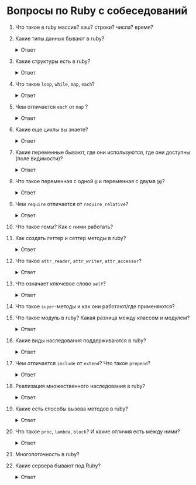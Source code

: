 # Вопросы по Ruby с собеседований

1. Что такое в ruby массив? хэш? строки? числа? время?
1. Какие типы данных бывают в ruby?
    <details>
      <summary>Ответ</summary>
      Данные любого типа в Ruby суть объекты тех или иных классов. Самые используемые встроенные типы данных:
      
      * Fixnum (целые числа, меньшие 2<sup>30</sup>),
      * Bignum (целые числа, большие 2<sup>30</sup>),
      * Float (числа с плавающей запятой),
      * Array (массивы),
      * String (строки),
      * Hash (ассоциативные массивы).
      
      ![Все абстрактные типы данных](https://i106.fastpic.ru/big/2019/0125/0a/f49b98f602f0ea8d8df62fd809e9320a.png)
      
      #### Числа
      
      Числа в Ruby выглядят так:
      ``` rb
      5 # целое число
      -12 # отрицательное целое число
      4.5 # число с плавающей точкой
      076 # восьмеричное число
      0b010 # двоичное число
      0x89 # шестнадцатиричное число
      ```
      
      #### Логический тип
         
      Логический (булевый) тип — это вариация на тему «да» или «нет». В Ruby он представлен двумя 
      предопределёнными переменными `true` («истина» или «да») и `false` («ложь» или «нет»).
      Появляется логический тип в результате логических операций или вызова логических методов.
      
      Чаще всего логический тип возникает как результат сравнения.
      
      * Традиционно имена логических методов заканчиваются на `?` (знак вопроса).
      * В качестве `false` может выступать `nil`, а в качестве `true` — любой объект.
      * `nil` — это символ пустоты.  
      
      #### Массивы

      Разработчики Ruby решили не реализовывать особых классов для динамических массивов, списков, стеков и тому подобного. 
      Они все это реализовали в массивах — структурах данных типа (или класса — в Ruby всё равно) `Array`. 
      Сделано это путём добавления специальных методов; например, методы `.push` и `.pop` для стека. 
      
      Особенности массивов в Ruby:
      
      * Нет ограничений (это общий принцип языка). Массивы могут быть сколь угодно длинными.
      * Динамичность: размер массива легко меняется.
      * Гетерогенность: один массив может хранить данные разных типов.
      * Библиотека итераторов на каждый случай жизни. Эта возможность позволяет не использовать циклы для обработки 
      данных в массивах, а, следовательно, избегать множества ошибок, связанных с неосторожным обращением с циклами. 
      Итераторы реализуются на высочайшем уровне.
      * Много других методов. Все элементарные задачи для массивов решаются вызовом нужного метода.
      
      ``` rb
      [1, 0, 740, 14, 25] # целочисленный массив
      
      ["a", "й", "6", 'Br', "Это массив строк"]
      
      [[1, 2], [3, 4]] # двумерный целочисленный массив; Матрица — это объект класса Matrix
      
      # Двумерный массив — это не матрица целых чисел
      ["1-й элемент смешанного массива", "7.343", [4, "вепрь"], [3, 67, 4326, 12, 3781357, 84221, "строка делает этот подмассив смешанным, но это не беда"]]
      
      array = ["Этот массив пойдёт в переменную array", "Як-цуп-цоп, парви каридулла"]
      ```
      
      #### Строки
      
      Стро́ки — это ряды букв и других символов. В Ruby стро́ки используют наработки языка Perl. 
      
      Вот небольшой список их возможностей: 
      * Нет ограничений. Длина строки́ может достигать поистине фантастических размеров.
      * Динамичность. Стро́ки можно расширять или уменьшать (для этого есть методы `+` и `[]`).
      * Любой объект преобразуется в строку (методы `.inspect` и `.to_s` есть у любого объекта).
      * Строка обладает обширной библиотекой методов, которые работают с правилами (это методы `.gsub`, `.match`, 
      `.scan`, `.split`).
      * Можно вставлять произвольныe переменные заключив их между `#{ и }`. 
      Действует для строк начинающихся и заканчивающихся `"`. После выполнения код заместится результатом.   
      
      Стро́ки начинаются и заканчиваются `"` (программистскими кавычками) или `'` (машинописным апострофом).
      
      ``` rb
      "мама мыла раму" # строка в кавычках
      'рама сопротивлялась' # строка в апострофах
      ```
      
      #### Ассоциативные массивы
      Ассоциативные массивы подобны массивам упорядоченных пар. 
      Работают они подобно словарям: фигурная скобка символизирует боковой вид на открытую книгу, 
      а стрелка `=>` покажет читателю связь каждой сущности с какой-то другой. 
      Вторая фигурная скобка говорит, что пора закрывать книгу. В Ruby такие массивы именуются Hash.
      
      ``` rb
      hash = {"мама"=>"мыла раму", 807=>"Это число улыбается!"}
      ```
      
      Но можно и без фигурных скобок, одной стрелкой:
      
      ``` rb
      "Превед"=>"Медвед"
      ```
      
      Например:
      
      ``` rb
      puts hash["мама"] #=> мыла раму
      puts hash["807"] #=> nil
      puts hash[807] #=> Это число улыбается!
      puts hash[1] #=> nil
      puts hash["Превед"] #=> Медвед
      ```
      
      Ассоциативные массивы оставляют возможность хранения данных разного типа только в ассоциативном виде.  
      
      #### Диапазоны значений
      Чтобы было удобней получать подмассив или подстроку, был введён простенький тип данных — диапазон (класс `Range`).
      Диапазон формируется тремя элементами: начало, конец и тип протяжённости (символ `..` или `...`).
      Начало и конец должны быть одного типа данных (одного класса) и быть перечислимыми, что значит, иметь метод `.succ`.
      
      Пример диапазонов
      
      ``` rb
      "a".."z"
      "a"..."z" # то же, что и "a".."y"
      1..100
      1...100 # то же, что и 1..99
      ```
      
      Диапазон-мотоцикл `(..)` проезжает от первого указанного объекта к его `.succ` (succedent — «последующему»),
      и до последнего включительно. Три точки — то же, но мотоцикл остановился прямо перед последним элементом. 
      
      Ещё раз:
      
      `1..99 ≣ 1...100`
      
      #### Классы и объекты
      
      Самодельные и неабстрактные составные типы данных называются классами. 
      Если для вас это новость, то почитайте викиучебник об объектно-ориентированном программировании или статью в Википедии.
      Вообще, в Ruby всё в конечном счёте принадлежит классу `Object`.
      
      ``` rb
      str = "Я - строка"
      str.class #=> String
      str.class.superclass #=> Object
      ```
      
      Классы можно определять и создавать по ним объекты.
    </details>
1. Какие структуры есть в ruby?

    <details>
      <summary>Ответ</summary>
      Что такое struct, abstract, open struct
      Структуры в Руби следующие:

      * `struct`
      * `abstract`
      * `openstruct`

      Структуры позволяют так же работать с методами по примеру полного аналога класса.  Полностью заменяют классы и возможно даже немного удобнее их. Но все пишут что не надо заменять структуры на классы полностью, они могут быть хороши только в не больших размерах и объемах коллекций.

      struct и open struct это упрощенная форма создания классов, в котором мы указываем что должно быть передано в struct для вывода программы.

      * struct — принимает четкое кол-во параметров для вывода программы.

      ``` rb
      person = :name, :age

      p.name = "Karthik"
      p.age = 30

      puts "Hello, I am #{p.name}, age #{p.age}"
      ```

      либо

      ``` rb
      person =  :name, :age

      p =  "Karthik", 30

      puts "Hello, I am #{p.name}, age #{p.age}"
      ```

      OpenStruct — не ругается, если параметров передано больше чем есть.

      ``` rb
      require 'ostruct'

      p.name= "Karthik"
      p.age = 30

      puts "Hello, I am #{p.name}, age #{p.age}"
      ```
    </details>

1. Что такое `loop`, `while`, `map`, `each`?

    <details>
      <summary>Ответ</summary>

      `loop`, `while` — это управляющие конструкции, создающие циклы, повторение кода по условию/без условий.

      `each`, `map` — итераторы, перебирают все элементы у объекта (унаследованы от `Numerable`).

      Итераторы — это методы, которые принимают блоки и выполняют код в блоках для элементов коллекций (массивов, интервалов или хэшей).

      https://www.rubyguides.com/ruby-tutorial/loops/

      https://www.rubyguides.com/2018/10/ruby-map-method/

      http://rubycode.ru/ruby/osnovy/57-chislovye-iteratory.html

      http://queirozf.com/entries/ruby-map-each-collect-inject-reject-select-quick-reference
    </details>

1. Чем отличается `each` от `map` ?

    <details>
      <summary>Ответ</summary>
      `each` занимается просто перебором, `map` занимается перебором и конечным выводом измененного массима, также можно `map` вызвать с помощью bang-меттода для изменения исходного массива.
    </details>

1. Какие еще циклы вы знаете?

    <details>
      <summary>Ответ</summary>

      `times`, `upto`, `downto`, `until`, `for * in *`

      https://i-love-ruby.gitlab.io/#_loops
    </details>

1. Какие переменные бывают, где они используются, где они доступны (поле видимости)?

    <details>
      <summary>Ответ</summary>

      Локальные переменные `variable` — локальная переменная, она доступна только в той области видимости, где была определена.

      Переменные экземпляра класса `@variable` — доступны только в методах экземпляра класса, где они определены. При первом вызове возвращают `nil`.

      Глобальные переменные `$variable` — область видимости — вся программа (опасно использовать, т.к. потом сложно изменить, где и кто её поменял).

      Переменные класса `@@variable` — область видимости — класс в котором они определены и все экземпляры данного класса.

      http://rubycode.ru/ruby/osnovy/54-oblast-vidimosti-i-tipy-obektov.html
    </details>

1. Что такое переменная с одной `@` и переменная с двумя `@@`?

    <details>
      <summary>Ответ</summary>

      Переменные экземпляра класса `@variable` — начинаются с `@`. Переменные экземпляра класса доступны в методах экземпляра класса, где они определены.

      Переменные класса `@@variable` — начинаются с двух символов `@`. Их область видимости — класс в котором они определены и все экземпляры данного класса.
    </details>

1. Чем `require` отличается от `require_relative`?

    <details>
      <summary>Ответ</summary>

      С возможностью указания абсолютного пути и относительного `require` подключает файлы/гемы по относительному пути в строгом соответствии `./1/ruby.rb`, начиная с корня приложения `require_relative` подключает файлы без относительного пути и без указания разрешения файла, запускает прогу из той же директории, где лежит файл запуска `require_relative '1/ruby.rb'`.

      http://ruby.qkspace.com/ruby-require-require_relative
    </details>

1. Что такое гемы? Как с ними работать?
1. Как создать геттер и сеттер методы в ruby?

    <details>
      <summary>Ответ</summary>
      C помощью методов

      - `attr_reader`
      - `attr_writer`
      - `attr_accessor` — объединяет attr_reader и attr_writer

      ``` rb
      class Tovar
        # Метод для установки цены
        def price=(price)
          @price = price
        end

        def price
          @price
        end
      end
      ```

      http://rubyclub.blogspot.com/2012/10/ruby_15.html

      http://findnerd.com/list/view/How-to-create-getter-and-setter-methods-in-Ruby/13615/
    </details>

1. Что такое `attr_reader`, `attr_writer`, `attr_accessor`?

    <details>
      <summary>Ответ</summary>
      Все классы наследуют методы `Module`.
      
      `attr_reader`, `attr_writer`, `attr_accessor` являются его методами.

      Что делают эти методы внутри класса?

      `attr_reader` создаёт переменную экземпляра и метод-геттер, который возвращает её значение

      Эти записи эквивалентны:

      ```
      attr_reader :name

      def name
        @name
      end
      ```

      `attr_writer` создаёт метод-сеттер, позволяющий изменять переменную экземпляра.

      Эти записи эквивалентны:

      ```
      attr_writer :name

      def name=(name)
        @name = name
      end
      ```

      `attr_accessor` объединяет функционал `attr_reader` и `attr_writer`.

      http://ruby-doc.org/core-2.5.1/Module.html#method-i-attr_reader

      http://ruby-doc.org/core-2.5.1/Module.html#method-i-attr_writer

      http://ruby-doc.org/core-2.5.1/Module.html#method-i-attr_accessor
    </details>


1. Что означает ключевое слово `self`?

    <details>
      <summary>Ответ</summary>
      `self` относится к самому объекту, вызывает сам себя, без создания класса. Обычно применяется к методам внутри класса, чтобы можно вызвать без создания нового экземпляра класса.

      Так же можно сообщить что все методы будут `self`, делается с помощью `class << self`.
    </details>

1. Что такое `super`-методы и как они работают/где применяются?
1. Что такое модуль в ruby? Какая разница между классом и модулем?

    <details>
      <summary>Ответ</summary>
      Модули в Руби похожи на классы в том, что они содержат набор методов, константы, другие модули и определения классов.

      Модули задаются как классы, только слово `module` используется вместо `class`.

      В отличие от классов создать объекты на основе модуля нельзя, модуль не может иметь подклассы. Вместо этого вы добавляете недостающую функциональность класса или отдельного объекта с помощью модуля.

      Модули – одиночки, нет иерархии и наследования.

      https://habr.com/post/49353/
    </details>

1. Какие виды наследования поддерживаются в ruby?

    <details>
      <summary>Ответ</summary>

      Прямое наследование от класса, остальное наследование можно симитировать как множественное, с помощью модулей, через подключение в классе с помощью include/extend:

      * `include` — необходимо создать экземпляр класса, чтобы задействовать логику модуля;
      * `extend` — позволяет включить дополнительное расширение или функциональность без создания экземпляра класса, непосредственно в используемом классе.
    </details>

1. Чем отличается `include` от `extend`? Что такое `prepend`?

    <details>
      <summary>Ответ</summary>

      https://habr.com/post/143483/

      https://inet777.ru/comments/8436/metod-module-prepend-v-ruby-2

      C помощью `prepend` методы модуля устанавливаются первоочередными при поиске метода в классе, в который включен модуль.
    </details>

1. Реализация множественного наследования в ruby?

    <details>
      <summary>Ответ</summary>
      Реализация возможна через module с помощью подключения `include`/`extend`.
    </details>

1. Какие есть способы вызова методов в ruby?

    <details>
      <summary>Ответ</summary>
      * `.call` — не может вызвать методы без нового класса

      * `.send` — может вызвать методы без нового класса

      * `.eval` — не используется, так как очень медленный
      http://quabr.com/35400337/ruby-send-vs-call-method
    </details>

1. Что такое `proc`, `lambda`, `block`? И какие отличия есть между ними?

    <details>
      <summary>Ответ</summary>
      Это анонимные функции, которые представляют из себя блоки.

      `lambda` требует чтобы кол-во аргументов в блоке, соответствовало преданным в блок, так же `lambda` возвращает значение без блока, можно вызвать на переменной метод `call` и передать к примеру `return 'any'`, `lambda` выведет.

      `proc` не требует и может работать без передачи аргументов, но не может вызваться методом `call` и вернуть переданное значение методом `return`.

      `block` это кусочек ruby кода, который заключен в фигурные скобки и блок выполняется для каждого массива значений.
    </details>

1. Многопоточность в ruby?
1. Какие сервера бывают под Ruby?

    <details>
      <summary>Ответ</summary>
      https://www.8host.com/blog/kratkij-obzor-veb-serverov-dlya-prilozhenij-ruby/
    </details>

